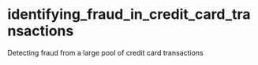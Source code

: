 # identifying_fraud_in_credit_card_transactions
Detecting fraud from a large pool of credit card transactions
